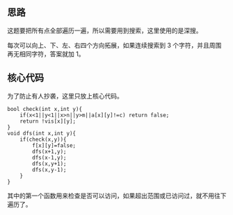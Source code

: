 ## 思路

这题要把所有点全部遍历一遍，所以需要用到搜索，这里使用的是深搜。

每次可以向上、下、左、右四个方向拓展，如果连续搜索到 $3$ 个字符，并且周围再无相同字符，答案就加 $1$。
## 核心代码
为了防止有人抄袭，这里只放上核心代码。
```
bool check(int x,int y){
	if(x<1||y<1||x>n||y>m||a[x][y]!=c) return false;
	return !vis[x][y];
}
void dfs(int x,int y){
	if(check(x,y)){
		f[x][y]=false;
		dfs(x+1,y);
		dfs(x-1,y);
		dfs(x,y+1);
		dfs(x,y-1);
	}
}
```
其中的第一个函数用来检查是否可以访问，如果超出范围或已访问过，就不用往下遍历了。